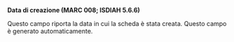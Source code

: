 **Data di creazione (MARC 008; ISDIAH 5.6.6)**

Questo campo riporta la data in cui la scheda è stata creata. Questo campo è generato automaticamente.&nbsp;